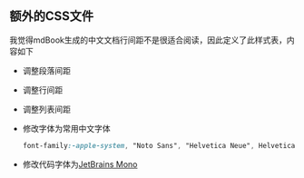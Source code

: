 ## 额外的CSS文件

我觉得mdBook生成的中文文档行间距不是很适合阅读，因此定义了此样式表，内容如下

- 调整段落间距

- 调整行间距

- 调整列表间距

- 修改字体为常用中文字体

  ```css
  font-family:-apple-system, "Noto Sans", "Helvetica Neue", Helvetica, "Nimbus Sans L", Arial, "Liberation Sans", "PingFang SC", "Hiragino Sans GB", "Noto Sans CJK SC", "Source Han Sans SC", "Source Han Sans CN", "Microsoft YaHei", "Wenquanyi Micro Hei", "WenQuanYi Zen Hei", "ST Heiti", SimHei, "WenQuanYi Zen Hei Sharp", sans-serif;
  ```

- 修改代码字体为[JetBrains Mono](https://www.jetbrains.com/lp/mono/)